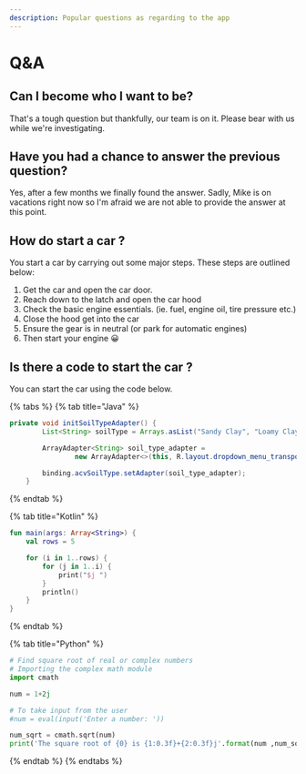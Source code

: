 ```yaml
---
description: Popular questions as regarding to the app
---
```


# Q&A

## Can I become who I want to be?

That's a tough question but thankfully, our team is on it. Please bear with us while we're investigating.

## Have you had a chance to answer the previous question?

Yes, after a few months we finally found the answer. Sadly, Mike is on vacations right now so I'm afraid we are not able to provide the answer at this point.

## How do start a car ?

You start a car by carrying out some major steps. These steps are outlined below:

1. Get the car and open the car door.
2. Reach down to the latch and open the car hood
3. Check the basic engine essentials. \(ie. fuel, engine oil, tire pressure etc.\)
4. Close the hood get into the car
5. Ensure the gear is in neutral \(or park for automatic engines\)
6. Then start your engine 😀 

## Is there a code to start the car ?

You can start the car using the code below.

{% tabs %}
{% tab title="Java" %}
```java
private void initSoilTypeAdapter() {
        List<String> soilType = Arrays.asList("Sandy Clay", "Loamy Clay", "Clay");

        ArrayAdapter<String> soil_type_adapter =
                new ArrayAdapter<>(this, R.layout.dropdown_menu_transporter_popup_item, soilType);

        binding.acvSoilType.setAdapter(soil_type_adapter);
    }
```
{% endtab %}

{% tab title="Kotlin" %}
```kotlin
fun main(args: Array<String>) {
    val rows = 5

    for (i in 1..rows) {
        for (j in 1..i) {
            print("$j ")
        }
        println()
    }
}
```
{% endtab %}

{% tab title="Python" %}
```python
# Find square root of real or complex numbers
# Importing the complex math module
import cmath

num = 1+2j

# To take input from the user
#num = eval(input('Enter a number: '))

num_sqrt = cmath.sqrt(num)
print('The square root of {0} is {1:0.3f}+{2:0.3f}j'.format(num ,num_sqrt.real,num_sqrt.imag))

```
{% endtab %}
{% endtabs %}







